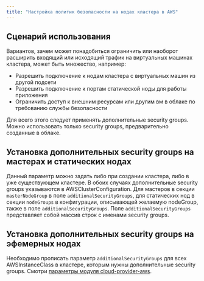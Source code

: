 ```yaml
---
title: "Настройка политик безопасности на нодах кластера в AWS" 
---
```


## Сценарий использования
Вариантов, зачем может понадобиться ограничить или наоборот расширить входящий или исходящий трафик на виртуальных
машинах кластера, может быть множество, например: 
* Разрешить подключение к нодам кластера с виртуальных машин из другой подсети
* Разрешить подключение к портам статической ноды для работы приложения
* Ограничить доступ к внешним ресурсам или другим вм в облаке по требованию службы безопасности

Для всего этого следует применять дополнительные security groups. Можно использовать только security groups, предварительно
созданные в облаке.

## Установка дополнительных security groups на мастерах и статических нодах
Данный параметр можно задать либо при создании кластера, либо в уже существующем кластере. В обоих случаях дополнительные
security groups указываются в AWSClusterConfiguration. Для мастеров в секции `masterNodeGroup` в поле `additionalSecurityGroups`,
для статических нод в секции `nodeGroups` в конфигурации, описывающей желаемую nodeGroup, также в поле `additionalSecurityGroups`.
Поле `additionalSecurityGroups` представляет собой массив строк с именами security groups.

## Установка дополнительных security groups на эфемерных нодах
Необходимо прописать параметр `additionalSecurityGroups` для всех AWSInstanceClass в кластере, которым нужны дополнительные
security groups. Смотри [параметры модуля cloud-provider-aws](README.md).
